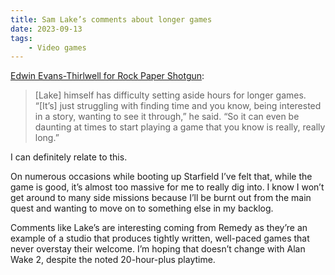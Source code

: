 ```yaml
---
title: Sam Lake’s comments about longer games
date: 2023-09-13
tags:
    - Video games
---
```


[Edwin Evans-Thirlwell for Rock Paper Shotgun](https://www.rockpapershotgun.com/alan-wake-2s-developers-have-always-internally-felt-that-we-need-to-find-ways-to-do-longer-games):

> [Lake] himself has difficulty setting aside hours for longer games. “[It’s] just struggling with finding time and you know, being interested in a story, wanting to see it through,” he said. “So it can even be daunting at times to start playing a game that you know is really, really long.”

I can definitely relate to this.

On numerous occasions while booting up Starfield I’ve felt that, while the game is good, it’s almost too massive for me to really dig into. I know I won’t get around to many side missions because I’ll be burnt out from the main quest and wanting to move on to something else in my backlog.

Comments like Lake’s are interesting coming from Remedy as they’re an example of a studio that produces tightly written, well-paced games that never overstay their welcome. I’m hoping that doesn’t change with Alan Wake 2, despite the noted 20-hour-plus playtime.
